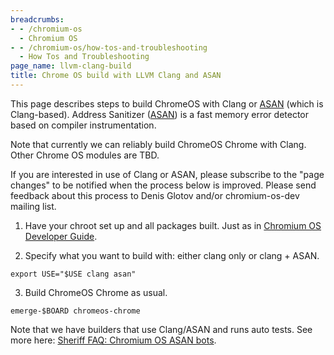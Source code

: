 ```yaml
---
breadcrumbs:
- - /chromium-os
  - Chromium OS
- - /chromium-os/how-tos-and-troubleshooting
  - How Tos and Troubleshooting
page_name: llvm-clang-build
title: Chrome OS build with LLVM Clang and ASAN
---
```


This page describes steps to build ChromeOS with Clang or
[ASAN](/developers/testing/addresssanitizer) (which is Clang-based). Address
Sanitizer ([ASAN](/developers/testing/addresssanitizer)) is a fast memory error
detector based on compiler instrumentation.

Note that currently we can reliably build ChromeOS Chrome with Clang. Other
Chrome OS modules are TBD.

If you are interested in use of Clang or ASAN, please subscribe to the "page
changes" to be notified when the process below is improved. Please send feedback
about this process to Denis Glotov and/or chromium-os-dev mailing list.

1. Have your chroot set up and all packages built. Just as in [Chromium OS
Developer Guide](/chromium-os/developer-guide).

2. Specify what you want to build with: either clang only or clang + ASAN.

```none
export USE="$USE clang asan"
```

3. Build ChromeOS Chrome as usual.

```none
emerge-$BOARD chromeos-chrome
```

Note that we have builders that use Clang/ASAN and runs auto tests. See more
here: [Sheriff FAQ: Chromium OS ASAN bots](/system/errors/NodeNotFound).